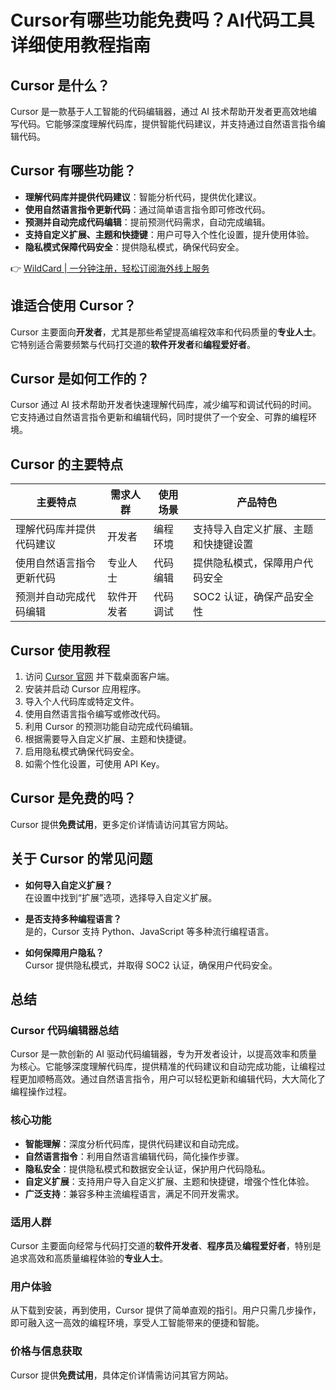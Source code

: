# Cursor有哪些功能免费吗？AI代码工具详细使用教程指南

## Cursor 是什么？

Cursor 是一款基于人工智能的代码编辑器，通过 AI 技术帮助开发者更高效地编写代码。它能够深度理解代码库，提供智能代码建议，并支持通过自然语言指令编辑代码。

## Cursor 有哪些功能？

- **理解代码库并提供代码建议**：智能分析代码，提供优化建议。
- **使用自然语言指令更新代码**：通过简单语言指令即可修改代码。
- **预测并自动完成代码编辑**：提前预测代码需求，自动完成编辑。
- **支持自定义扩展、主题和快捷键**：用户可导入个性化设置，提升使用体验。
- **隐私模式保障代码安全**：提供隐私模式，确保代码安全。

👉 [WildCard | 一分钟注册，轻松订阅海外线上服务](https://bbtdd.com/WildCard)

## 谁适合使用 Cursor？

Cursor 主要面向**开发者**，尤其是那些希望提高编程效率和代码质量的**专业人士**。它特别适合需要频繁与代码打交道的**软件开发者**和**编程爱好者**。

## Cursor 是如何工作的？

Cursor 通过 AI 技术帮助开发者快速理解代码库，减少编写和调试代码的时间。它支持通过自然语言指令更新和编辑代码，同时提供了一个安全、可靠的编程环境。

## Cursor 的主要特点

| **主要特点**                    | **需求人群**         | **使用场景** | **产品特色**                            |
|---------------------------------|---------------------|--------------|-----------------------------------------|
| 理解代码库并提供代码建议        | 开发者              | 编程环境     | 支持导入自定义扩展、主题和快捷键设置     |
| 使用自然语言指令更新代码        | 专业人士            | 代码编辑     | 提供隐私模式，保障用户代码安全           |
| 预测并自动完成代码编辑          | 软件开发者          | 代码调试     | SOC2 认证，确保产品安全性                |

## Cursor 使用教程

1. 访问 [Cursor 官网](https://bbtdd.com/WildCard) 并下载桌面客户端。
2. 安装并启动 Cursor 应用程序。
3. 导入个人代码库或特定文件。
4. 使用自然语言指令编写或修改代码。
5. 利用 Cursor 的预测功能自动完成代码编辑。
6. 根据需要导入自定义扩展、主题和快捷键。
7. 启用隐私模式确保代码安全。
8. 如需个性化设置，可使用 API Key。

## Cursor 是免费的吗？

Cursor 提供**免费试用**，更多定价详情请访问其官方网站。

## 关于 Cursor 的常见问题

- **如何导入自定义扩展？**  
  在设置中找到“扩展”选项，选择导入自定义扩展。
  
- **是否支持多种编程语言？**  
  是的，Cursor 支持 Python、JavaScript 等多种流行编程语言。
  
- **如何保障用户隐私？**  
  Cursor 提供隐私模式，并取得 SOC2 认证，确保用户代码安全。

## 总结

### Cursor 代码编辑器总结

Cursor 是一款创新的 AI 驱动代码编辑器，专为开发者设计，以提高效率和质量为核心。它能够深度理解代码库，提供精准的代码建议和自动完成功能，让编程过程更加顺畅高效。通过自然语言指令，用户可以轻松更新和编辑代码，大大简化了编程操作过程。

### 核心功能

- **智能理解**：深度分析代码库，提供代码建议和自动完成。
- **自然语言指令**：利用自然语言编辑代码，简化操作步骤。
- **隐私安全**：提供隐私模式和数据安全认证，保护用户代码隐私。
- **自定义扩展**：支持用户导入自定义扩展、主题和快捷键，增强个性化体验。
- **广泛支持**：兼容多种主流编程语言，满足不同开发需求。

### 适用人群

Cursor 主要面向经常与代码打交道的**软件开发者**、**程序员**及**编程爱好者**，特别是追求高效和高质量编程体验的**专业人士**。

### 用户体验

从下载到安装，再到使用，Cursor 提供了简单直观的指引。用户只需几步操作，即可融入这一高效的编程环境，享受人工智能带来的便捷和智能。

### 价格与信息获取

Cursor 提供**免费试用**，具体定价详情需访问其官方网站。